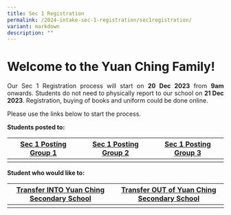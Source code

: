 ```yaml
---
title: Sec 1 Registration
permalink: /2024-intake-sec-1-registration/sec1registration/
variant: markdown
description: ""
---
```

# Welcome to the Yuan Ching Family!

<p style="text-align: justify;">Our Sec 1 Registration process will start on <strong>20 Dec 2023</strong> from <strong>9am </strong> onwards.
Students do not need to physically report to our school on <strong>21 Dec 2023</strong>. Registration, buying of books and uniform could be done online. </p>

Please use the links below to start the process.

**Students posted to:**


| [Sec 1 Posting Group 1](/2024-intake-sec-1-registration/sec1pg1/) | [Sec 1 Posting Group 2](/2024-intake-sec-1-registration/sec1pg2/) | [Sec 1 Posting Group 3](/2024-intake-sec-1-registration/sec1pg3/) |
| -------- | -------- | -------- |
| | | | |


<strong>Student who would like to: </strong>

| [Transfer INTO Yuan Ching Secondary School](/transferin2024/) | [Transfer OUT of Yuan Ching Secondary School](/transferout2024/) | 
| -------- | -------- |
| | | | |
